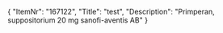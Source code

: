 {
  "ItemNr": "167122",
  "Title": "test",
  "Description": "Primperan, suppositorium 20 mg sanofi-aventis AB"
}